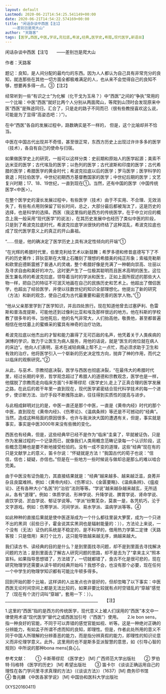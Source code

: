 ```yaml
---
layout: default
Lastmod: 2020-06-21T14:54:25.541149+00:00
date: 2020-06-21T14:54:22.574169+00:00
title: "闲话杂谈中西医【注1】
　　——差别岂是爬大山"
author: "天路客"
tags: [医学,西医,中医,学说,克拉底,希波,经典,医学史,希腊,现代医学,新语丝]
---
```


闲话杂谈中西医【注1】　　——差别岂是爬大山

作者：天路客

题记：良知，是人间分配的最均匀的东西。因为人人都认为自己具有非常充分的良知，就连那些在其他一切方面全都极难满足的人，也从来不会觉得自己的良知不够，想要再多得一点。③【注2】

经常听到一些“有识之士”为化解（化干戈为玉帛？）中“西医”之间的“争执”常用的一个比喻：中医“西医”就好比两个人分别从两面爬山，等爬到山顶时会发现原来中医“西医”是殊途同归，汇合了，只是走的路子不同而已（很有些教授喜欢这么说，可能是为了显得“高姿态吧：）”）。

在中“西医”各自的发展过程中，路数确实是不一样的， 但是，这个比喻却并不恰当。

中医在中国古代出现并不奇怪，甚至很正常，东西方历史上出现过许许多多的医学（技术），各自有自己的使命与归宿。

如果做医学史上的研究，一般可以这样分类：史前期和原始人的医学起源；美索不达米亚的医学；古代埃及的医学；以色列的医学；古代波斯和印度的医学；古代希腊的医学；希腊医学的黄金时代；希波克拉底以后的医学；罗马医学；医学科学的衰退；阿拉伯医学，中世纪初期西方基督教国家的医学；中世纪后期的医学；文艺复兴时期；17、18、19世纪，一直到现在①。当然，还有中国的医学（中国传统医学<中医>）。

在整个医学史的漫长发展过程中，有些医学（技术）由于不实用、不合理、无效消失了，有些有点用则保留了较长时间，总之，大部分最后都被淘汰了，这是历史的选择，也是科学的选择。西医（我这里指的是西方的传统医学，在于中立对应的概念上我一般采用“现代医学”的说法），在其历史发展中也经历了类似中医的阶段，只是到了希波克拉底时代，希波克拉底学派很快的终结了这种混乱，希波克拉底也成了现代医学意义上的真正的开山鼻祖。

“……但是，他的确决定了医学历史上具有决定性倾向的开端”①

“在光辉的希腊时代里，伯里克利给艺术以新鼓舞；希罗多德和修昔底德写下了不朽的历史著作；菲狄亚斯在大理上石雕刻了理想的希腊美的纯正形象；索福克勒斯和欧里庇德斯震撼了普通人的灵魂，整个希腊好像是充满了一种朝向崇高、壮丽以及寻求自由和美好的冲力。这时更产生了一位极其聪明而且医术高明的医生。这位医生兼名师的希波克拉底，领导着当时的学派和医生，正如上面所叙述的那些大人物一样，把自己的特征不可泯灭地画在自己的民族历史和艺术上。他超出了僧侣医学，也超出了经验医学，并使以往数世纪的知识全部理想化。他提出了新的研究（方法）和新的观念，使自己成为古代最重要和最完善的医学人物。”①

“他从父亲那里学到了医学知识，并且四处旅行。现在知道他曾去过塞萨利、色雷斯和普洛庞提斯，可能他还到过像利比亚和埃及那样很远的地方。他在科斯的学校教了很多年的书，当他死后，他的名气非常大，人们抬高他，敬畏他，甚至都普遍相信在他坟墓上的蜜蜂采的蜜具有神奇的治疗功效。

希波克拉底以他杰出的才智和能力赢得了无可匹敌的名声，他凭着关于人类疾病的渊博的学识，致力于让医生为病人服务，用他的话说，就是“医生的岗位就在病人的床边”。他向人们表明，巫术在减轻病痛上帮不上一点忙，而必须求助于卫生和有效的治疗。他将医学引入一个崭新的历史决定性方向，抛弃了神的作用，而代之以临床的观察研究。”②

从此，与巫术、宗教彻底决裂，医学与西医也彻底决裂，“在最伟大的希腊时代里，经过长期的辛劳，哲学观念超过了希腊人的道德和宗教观念，医学也是一样，他摆脱了宗教而走向临床方面”(卡斯蒂缪尼《医学史》),走上了正真合理的医学发展之路，在此后的若干年里一直到现在，现代医学紧密结合现代科学技术的每一个进步，使诊断方法、治疗手段不断推陈出新，往往得到实质性的提高与进步。

与此相成鲜明对比的是，中医一直还是那个中医，一直是《黄帝内经》时代的那个中医，直到现在《黄帝内经》、《伤寒论》、《温病条辨》等还是不可撼动的“经典”。当然，造成这种局面的原因很多，也许与我泱泱大国的遭遇有关，但是，事实就是事实，事实是中医3000年来没有些微的变化。

西医也有经典，但是，这些经典早已经不是作为“临床”圭臬了，早就被证伪，只是作为发展过程的一个记录而已，就像我们人类用概念范畴记录每一个认识阶段，这些概念范畴也是要不断地接受检验的。没有一成不变的道理，这些“经典”现在有的只是文献学上的意义，笛卡尔说：“怀疑就是方法！”我国古代的荀子也说：“信信，信也；疑疑，亦信也。”但是在一些地方一些时候说与做却总是那么的难以啮合完美。

由于中医没有证伪能力，其直接结果就是：“经典”越来越多、越来越泛滥，良莠并杂且良窳难辨。例如：《黄帝内经》、《伤寒论》、《金匮要略》、《温病条辨》、《瘟疫论》、还有各种大小“名医”的“治验”法则等等。“学说”越来越杂越来越玄，无所适从，各有“道理”。例如：体质学说、形神学说、升降学说、脾胃学说、肾命学说、痰饮学说、淤血学说、郁证学说等。“学派”纷繁芜杂，莫衷一是，各凭机巧，沦于文字游戏。例如：伤寒学派、河间学派、易水学派、温病学派等等。④

如此种种的直接后果就是使中医逐渐成为一个什么都往里装大箩筐，成为一个只进不出的黑洞（前些日子，霍金说其实黑洞也是辐射能量的：）），方法论上来说，一个没有（无法）证伪的系统是不稳定的，是不科学的，借用热力学第二定律（天路客按：只是借用）来打个比方，这只能导致越来越无序，熵越来越大。

我们读古书、读经典的目的是什么？是到里面找寻问题，却不是到里面去寻找解决问题的方法；是到里面去了解古人研究问题的思路，却不是去为了“拿来主义”照本宣科。如果指导思想错了，方法错了，一切就都错了，食古不化是很可悲的，现在研究物理学还需要从读牛顿的经典开始吗？我想不会，也没有那个必要，现在任何一个中学生的物理学知识都有可能比牛顿多得多。

回到开始的那个比喻，这样讲的人出发点也许是好的，但却忽略了以下事实：中医西医无论时间空间上都是无法比较的，如果非要比较就有点时空错乱的“穿越”感觉了（现在有个流行词叫“穿越”，套用一下：））。　　_______________________________________________　　【注】

1.这里的“西医”指的是西方的传统医学，现代意义上被人们误用的“西医”本文中一律使用术语“现代医学”替代之或西医加引号（“西医”）使用。　　2.le bon sens，指一种良好的官能，不同于可以弄错的感觉官能如视、听等。这是一种绝对正确的分辨能力，有如孟子所谓不虑而知的良知，即理性。但是，作者此处所用的意义不同于中国人所理解的分辨善恶的能力，而是指分辨真假的能力，即理性的知识论意义而非伦理学意义。此外，这里用的也不是斯多亚派智慧的意思，如《引导心智的规则》中所说的那种bona mens[良心]。

参考文献：　　① 卡斯蒂缪尼 《医学史》 [M] 广西师范大学出版社　　② 罗伯特·玛格特 《医学的历史》 [M] 希望出版社　　③ 笛卡尔 《谈谈正确运用自己的理性在各门学问里寻求真理的方法》（《谈谈方法》）（1637）[M] 商务印书馆　　④ 鲁兆麟 《中医各家学说》 [M] 中国协和医科大学出版社

(XYS20160411)

